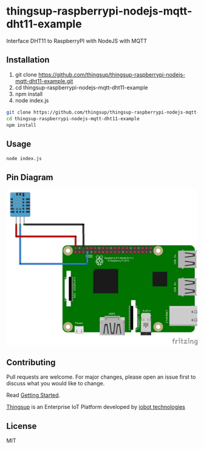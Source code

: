 # thingsup-raspberrypi-nodejs-mqtt-dht11-example
Interface DHT11 to RaspberryPI with NodeJS with MQTT

## Installation

1. git clone https://github.com/thingsup/thingsup-raspberrypi-nodejs-mqtt-dht11-example.git
2. cd thingsup-raspberrypi-nodejs-mqtt-dht11-example
3. npm install
4. node index.js

```bash
git clone https://github.com/thingsup/thingsup-raspberrypi-nodejs-mqtt-dht11-example.git
cd thingsup-raspberrypi-nodejs-mqtt-dht11-example
npm install
```

## Usage

```bash
node index.js
```

## Pin Diagram
![raspberrypi dht11 pin diagram](./raspberrypi-dht11_bb.png?raw=true)

## Contributing
Pull requests are welcome. For major changes, please open an issue first to discuss what you would like to change.

Read [Getting Started](https://thingsup.io/getting-started/).

[Thingsup](https://thingsup.io) is an Enterprise IoT Platform developed by [iobot technologies](https://www.iobot.in) 

## License
MIT
